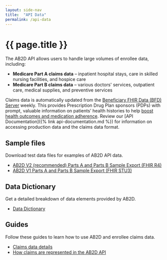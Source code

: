 ```yaml
---
layout: side-nav
title:  "API Data"
permalink: /api-data
---
```


# {{ page.title }}

The AB2D API allows users to handle large volumes of enrollee data, including:

- **Medicare Part A claims data** – inpatient hospital stays, care in skilled nursing facilities, and hospice care
- **Medicare Part B claims data** – various doctors' services, outpatient care, medical supplies, and preventive services

Claims data is automatically updated from the [Beneficiary FHIR Data (BFD) Server](https://github.com/CMSgov/beneficiary-fhir-data) weekly. This provides Prescription Drug Plan sponsors (PDPs) with prompt, valuable information on patients’ health histories to help [boost health outcomes and medication adherence](http://link.to.use.cases.html). Review our [API Documentation]({% link api-documentation.md %}) for information on accessing production data and the claims data format.

## Sample files

Download test data files for examples of AB2D API data.

- [AB2D V2 (recommended) Parts A and Parts B Sample Export (FHIR R4)](https://ab2d.cms.gov/assets/downloads/sample-data-r4.ndjson)
- [AB2D V1 Parts A and Parts B Sample Export (FHIR STU3)](https://ab2d.cms.gov/assets/downloads/sample-data-stu3.ndjson)

## Data Dictionary

Get a detailed breakdown of data elements provided by AB2D.

- [Data Dictionary](https://ab2d.cms.gov/data_dictionary.html)

## Guides

Follow these guides to learn how to use AB2D and enrollee claims data.

- [Claims data details](https://docs.google.com/document/d/1phzaexERBLyIO0b-Z3o2t4jkr8i7WRNapld0bI5J8Qc/edit?usp=sharing)
- [How claims are represented in the AB2D API](https://docs.google.com/document/d/1qhslAMkvw-c9BtP_kUq_-J3x1ruoCg49vESN5KYOhsc/edit?usp=sharing)
